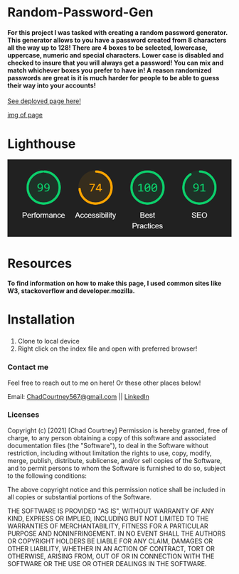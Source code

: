 # Random-Password-Gen
#### For this project I was tasked with creating a random password generator. This generator allows to you have a password created from 8 characters all the way up to 128! There are 4 boxes to be selected, lowercase, uppercase, numeric and special characters. Lower case is disabled and checked to insure that you will always get a password! You can mix and match whichever boxes you prefer to have in! A reason randomized passwords are great is it is much harder for people to be able to guess their way into your accounts!

<a href="https://chadcourtney9.github.io/Random-Password-Gen/">See deployed page here!</a>

[img of page](https://github.com/chadcourtney9/Random-Password-Gen/blob/main/assets/randompassword%20gen.PNG)

# Lighthouse

![img of lighthouse](https://github.com/chadcourtney9/Random-Password-Gen/blob/main/assets/lighthouse.PNG)


# Resources 
#### To find information on how to make this page, I used common sites like W3, stackoverflow and developer.mozilla.

# Installation
### 
1. Clone to local device 
2. Right click on the index file and open with preferred browser!

### Contact me

Feel free to reach out to me on here! Or these other places below!

Email: ChadCourtney567@gmail.com ||
[LinkedIn](https://www.linkedin.com/in/chad-courtney-7951721ba/)


### Licenses 

Copyright (c) [2021] [Chad Courtney]
Permission is hereby granted, free of charge, to any person obtaining a copy of this software and associated documentation files (the "Software"), to deal in the Software without restriction, including without limitation the rights to use, copy, modify, merge, publish, distribute, sublicense, and/or sell copies of the Software, and to permit persons to whom the Software is furnished to do so, subject to the following conditions:

The above copyright notice and this permission notice shall be included in all copies or substantial portions of the Software.

THE SOFTWARE IS PROVIDED "AS IS", WITHOUT WARRANTY OF ANY KIND, EXPRESS OR IMPLIED, INCLUDING BUT NOT LIMITED TO THE WARRANTIES OF MERCHANTABILITY, FITNESS FOR A PARTICULAR PURPOSE AND NONINFRINGEMENT. IN NO EVENT SHALL THE AUTHORS OR COPYRIGHT HOLDERS BE LIABLE FOR ANY CLAIM, DAMAGES OR OTHER LIABILITY, WHETHER IN AN ACTION OF CONTRACT, TORT OR OTHERWISE, ARISING FROM, OUT OF OR IN CONNECTION WITH THE SOFTWARE OR THE USE OR OTHER DEALINGS IN THE SOFTWARE.
